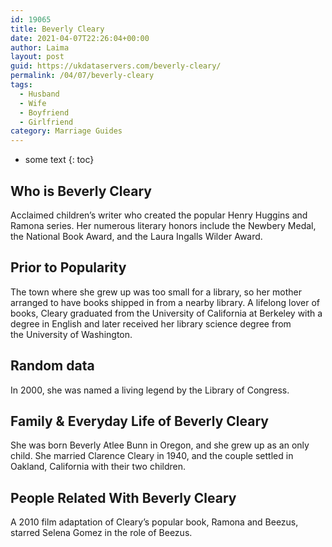 ```yaml
---
id: 19065
title: Beverly Cleary
date: 2021-04-07T22:26:04+00:00
author: Laima
layout: post
guid: https://ukdataservers.com/beverly-cleary/
permalink: /04/07/beverly-cleary
tags:
  - Husband
  - Wife
  - Boyfriend
  - Girlfriend
category: Marriage Guides
---
```


* some text
{: toc}


## Who is Beverly Cleary
                  
                  
                  
Acclaimed children&#8217;s writer who created the popular Henry Huggins and Ramona series. Her numerous literary honors include the Newbery Medal, the National Book Award, and the Laura Ingalls Wilder Award.
                  
              
            
              
            
                
                
                
## Prior to Popularity
                  
                  
                  
The town where she grew up was too small for a library, so her mother arranged to have books shipped in from a nearby library. A lifelong lover of books, Cleary graduated from the University of California at Berkeley with a degree in English and later received her library science degree from the University of Washington.
                  
              
            
              
            
                
                
                
## Random data
                  
                  
                  
In 2000, she was named a living legend by the Library of Congress.
                  
              
            
              
            
                
                
                
## Family & Everyday Life of Beverly Cleary
                  
                  
                  
She was born Beverly Atlee Bunn in Oregon, and she grew up as an only child. She married Clarence Cleary in 1940, and the couple settled in Oakland, California with their two children. 
                  
              
            
              
            
                
                
                
## People Related With Beverly Cleary
                  
                  
                  
A 2010 film adaptation of Cleary&#8217;s popular book, Ramona and Beezus, starred Selena Gomez in the role of Beezus.
                  
              
            
              
            
                
              
            
              
              
            
            
              
            
          
          
          